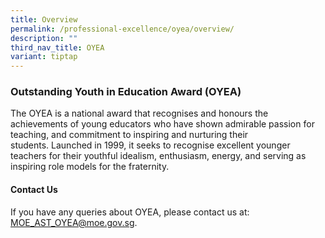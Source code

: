 ```yaml
---
title: Overview
permalink: /professional-excellence/oyea/overview/
description: ""
third_nav_title: OYEA
variant: tiptap
---
```

<h3>Outstanding Youth in Education Award (OYEA)</h3>
<p>The OYEA is a national award that recognises and honours the achievements
of young educators who&nbsp;have shown admirable passion for teaching,
and commitment to inspiring and nurturing their students.&nbsp;Launched
in 1999, it seeks to recognise excellent younger teachers for their youthful
idealism, enthusiasm, energy, and serving as inspiring role models for
the fraternity.</p>
<h4>Contact Us</h4>
<p>If you have any queries about OYEA, please contact us at: <a href="mailto:MOE_AST_OYEA@moe.gov.sg" rel="noopener noreferrer nofollow" target="_blank"><u>MOE_AST_OYEA@moe.gov.sg</u></a>.</p>